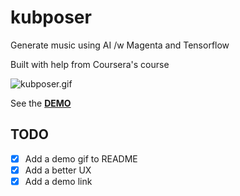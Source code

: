 # kubposer
Generate music using AI /w Magenta and Tensorflow

Built with help from Coursera's course

![kubposer.gif](https://media2.giphy.com/media/FuJDlWXChZ6HaIhDKZ/giphy.gif)

See the **[DEMO](https://kubposer.netlify.app/)**


## TODO

- [x] Add a demo gif to README
- [x] Add a better UX
- [x] Add a demo link

